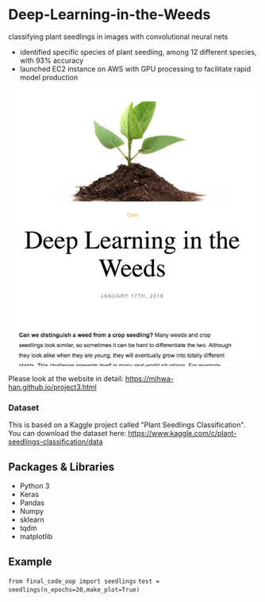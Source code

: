 # Deep-Learning-in-the-Weeds

classifying plant seedlings in images with convolutional neural nets
- identified specific species of plant seedling, among 12 different species, with 93% accuracy
- launched EC2 instance on AWS with GPU processing to facilitate rapid model production

<p align="center">

  <img src="./img/plant.png" >

</p>

Please look at the website in detail: https://mihwa-han.github.io/project3.html

### Dataset
This is based on a Kaggle project called "Plant Seedlings Classification".
You can download the dataset here: 
https://www.kaggle.com/c/plant-seedlings-classification/data

## Packages & Libraries
- Python 3
- Keras
- Pandas
- Numpy
- sklearn
- tqdm
- matplotlib

## Example

`from final_code_oop import seedlings`
`test = seedlings(n_epochs=20,make_plot=True)`

